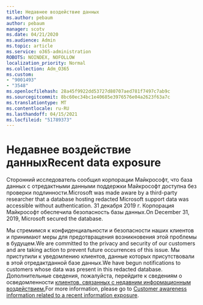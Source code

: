 ```yaml
---
title: Недавнее воздействие данных
ms.author: pebaum
author: pebaum
manager: scotv
ms.date: 04/21/2020
ms.audience: Admin
ms.topic: article
ms.service: o365-administration
ROBOTS: NOINDEX, NOFOLLOW
localization_priority: Normal
ms.collection: Adm_O365
ms.custom:
- "9001493"
- "3548"
ms.openlocfilehash: 28a45f9922dd53727d80707aed781f7497c7ab9c
ms.sourcegitcommit: 8bc60ec34bc1e40685e3976576e04a2623f63a7c
ms.translationtype: MT
ms.contentlocale: ru-RU
ms.lasthandoff: 04/15/2021
ms.locfileid: "51789373"
---
```

# <a name="recent-data-exposure"></a><span data-ttu-id="6a70d-102">Недавнее воздействие данных</span><span class="sxs-lookup"><span data-stu-id="6a70d-102">Recent data exposure</span></span>

<span data-ttu-id="6a70d-103">Сторонний исследователь сообщил корпорации Майкрософт, что база данных с отредактными данными поддержки Майкрософт доступна без проверки подлинности.</span><span class="sxs-lookup"><span data-stu-id="6a70d-103">Microsoft was made aware by a third-party researcher that a database hosting redacted Microsoft support data was accessible without authentication.</span></span> <span data-ttu-id="6a70d-104">31 декабря 2019 г. Корпорация Майкрософт обеспечила безопасность базы данных.</span><span class="sxs-lookup"><span data-stu-id="6a70d-104">On December 31, 2019, Microsoft secured the database.</span></span>

<span data-ttu-id="6a70d-105">Мы стремимся к конфиденциальности и безопасности наших клиентов и принимают меры для предотвращения возникновения этой проблемы в будущем.</span><span class="sxs-lookup"><span data-stu-id="6a70d-105">We are committed to the privacy and security of our customers and are taking action to prevent future occurrences of this issue.</span></span> <span data-ttu-id="6a70d-106">Мы приступили к уведомлению клиентов, данные которых присутствовали в этой отредактданной базе данных.</span><span class="sxs-lookup"><span data-stu-id="6a70d-106">We have begun notifications to customers whose data was present in this redacted database.</span></span> <span data-ttu-id="6a70d-107">Дополнительные сведения, пожалуйста, перейдите к сведениям о осведомленности [клиентов, связанных с недавним информационным воздействием.](https://aka.ms/privacyinfo)</span><span class="sxs-lookup"><span data-stu-id="6a70d-107">For more information, please go to [Customer awareness information related to a recent information exposure](https://aka.ms/privacyinfo).</span></span>

